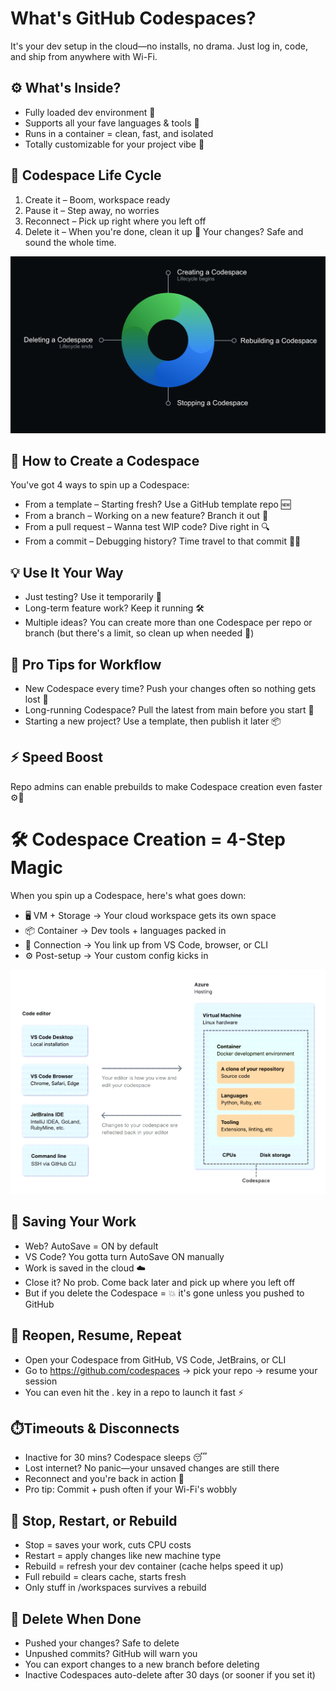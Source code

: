 #  What's GitHub Codespaces?
It's your dev setup in the cloud—no installs, no drama.
Just log in, code, and ship from anywhere with Wi-Fi.

## ⚙️ What's Inside?
- Fully loaded dev environment 🔧
- Supports all your fave languages & tools 🧪
- Runs in a container = clean, fast, and isolated
- Totally customizable for your project vibe 🎨

## 🔁 Codespace Life Cycle
1. Create it – Boom, workspace ready
2. Pause it – Step away, no worries
3. Reconnect – Pick up right where you left off
4. Delete it – When you're done, clean it up 🧹
Your changes? Safe and sound the whole time.

![Lifecycle](../assets/codespace-circular-lifecycle.png)

## 🚀 How to Create a Codespace
You've got 4 ways to spin up a Codespace:

- From a template – Starting fresh? Use a GitHub template repo 🆕
- From a branch – Working on a new feature? Branch it out 🌿
- From a pull request – Wanna test WIP code? Dive right in 🔍
- From a commit – Debugging history? Time travel to that commit 🕵️‍♀️

## 💡 Use It Your Way
- Just testing? Use it temporarily 🧪
- Long-term feature work? Keep it running 🛠️
- Multiple ideas? You can create more than one Codespace per repo or branch (but there's a limit, so clean up when needed 🧹)

## 🔁 Pro Tips for Workflow

- New Codespace every time? Push your changes often so nothing gets lost 💾
- Long-running Codespace? Pull the latest from main before you start 🔄
- Starting a new project? Use a template, then publish it later 📦

## ⚡ Speed Boost
Repo admins can enable prebuilds to make Codespace creation even faster ⚙️💨

# 🛠️ Codespace Creation = 4-Step Magic
When you spin up a Codespace, here's what goes down:

- 🖥️ VM + Storage → Your cloud workspace gets its own space
- 📦 Container → Dev tools + languages packed in
- 🔌 Connection → You link up from VS Code, browser, or CLI
- ⚙️ Post-setup → Your custom config kicks in

![Creation](../assets/codespace-connection-editor.png)

## 💾 Saving Your Work
- Web? AutoSave = ON by default
- VS Code? You gotta turn AutoSave ON manually
- Work is saved in the cloud ☁️
- Close it? No prob. Come back later and pick up where you left off
- But if you delete the Codespace = 💥 it's gone unless you pushed to GitHub

## 🔁 Reopen, Resume, Repeat
- Open your Codespace from GitHub, VS Code, JetBrains, or CLI
- Go to https://github.com/codespaces → pick your repo → resume your session
- You can even hit the . key in a repo to launch it fast ⚡

## ⏱️Timeouts & Disconnects
- Inactive for 30 mins? Codespace sleeps 😴
- Lost internet? No panic—your unsaved changes are still there
- Reconnect and you're back in action 💪
- Pro tip: Commit + push often if your Wi-Fi's wobbly

## 🛑 Stop, Restart, or Rebuild
- Stop = saves your work, cuts CPU costs
- Restart = apply changes like new machine type
- Rebuild = refresh your dev container (cache helps speed it up)
- Full rebuild = clears cache, starts fresh
- Only stuff in /workspaces survives a rebuild

## 🧹 Delete When Done
- Pushed your changes? Safe to delete
- Unpushed commits? GitHub will warn you
- You can export changes to a new branch before deleting
- Inactive Codespaces auto-delete after 30 days (or sooner if you set it)
